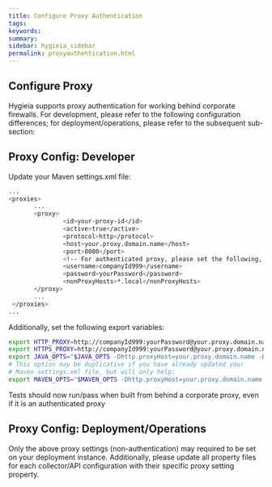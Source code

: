 ```yaml
---
title: Configure Proxy Authentication
tags:
keywords:
summary:
sidebar: hygieia_sidebar
permalink: proxyauthentication.html
---
```

## Configure Proxy

Hygieia supports proxy authentication for working behind corporate firewalls.  For development, please refer to the following configuration differences; for deployment/operations, please refer to the subsequent sub-section:

## Proxy Config: Developer

Update your Maven settings.xml file:

```bash
...
<proxies>
       ...
       <proxy>
               <id>your-proxy-id</id>
               <active>true</active>
               <protocol>http</protocol>
               <host>your.proxy.domain.name</host>
               <port>8080</port>
               <!-- For authenticated proxy, please set the following, as well -->
               <username>companyId999</username>
               <password>yourPassword</password>
               <nonProxyHosts>*.local</nonProxyHosts>
       </proxy>
       ...
 </proxies>
...
```

Additionally, set the following export variables:

```bash
export HTTP_PROXY=http://companyId999:yourPassword@your.proxy.domain.name:8080
export HTTPS_PROXY=http://companyId999:yourPassword@your.proxy.domain.name:8080
export JAVA_OPTS="$JAVA_OPTS -Dhttp.proxyHost=your.proxy.domain.name -Dhttp.proxyPort=8080 -Dhttp.proxyUser=companyId999 -Dhttp.proxyPassword=yourPassword"
# This option may be duplicative if you have already updated your
# Maven settings.xml file, but will only help:
export MAVEN_OPTS="$MAVEN_OPTS -Dhttp.proxyHost=your.proxy.domain.name -Dhttp.proxyPort=8080 -Dhttp.proxyUser=companyId999 -Dhttp.proxyPassword=yourPassword"
```

Tests should now run/pass when built from behind a corporate proxy, even if it is an authenticated proxy

## Proxy Config: Deployment/Operations

Only the above proxy settings (non-authentication) may required to be set on your deployment instance.  Additionally, please update all property files for each collector/API configuration with their specific proxy setting property.